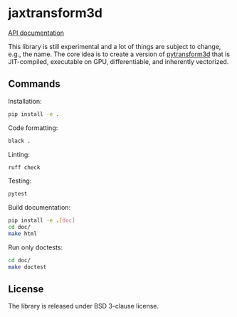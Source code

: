 # jaxtransform3d

[API documentation](https://alexanderfabisch.github.io/jaxtransform3d/)

This library is still experimental and a lot of things are subject to change,
e.g., the name. The core idea is to create a version of
[pytransform3d](https://github.com/dfki-ric/pytransform3d)
that is JIT-compiled, executable on GPU, differentiable, and inherently
vectorized.

## Commands

Installation:

```bash
pip install -e .
```

Code formatting:

```bash
black .
```

Linting:

```bash
ruff check
```

Testing:

```bash
pytest
```

Build documentation:

```bash
pip install -e .[doc]
cd doc/
make html
```

Run only doctests:

```bash
cd doc/
make doctest
```


## License

The library is released under BSD 3-clause license.
